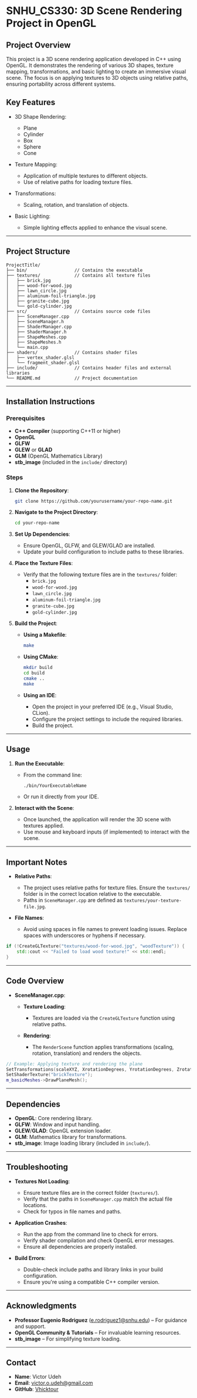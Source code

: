 # SNHU_CS330: 3D Scene Rendering Project in OpenGL

## Project Overview

This project is a 3D scene rendering application developed in C++ using OpenGL. It demonstrates the rendering of various 3D shapes, texture mapping, transformations, and basic lighting to create an immersive visual scene. The focus is on applying textures to 3D objects using relative paths, ensuring portability across different systems.

## Key Features

- 3D Shape Rendering:
    - Plane
    - Cylinder
    - Box
    - Sphere
    - Cone

- Texture Mapping:
    - Application of multiple textures to different objects.
    - Use of relative paths for loading texture files.

- Transformations:
    - Scaling, rotation, and translation of objects.

- Basic Lighting:
    - Simple lighting effects applied to enhance the visual scene.

---

## Project Structure

```plaintext
ProjectTitle/
├── bin/                  // Contains the executable
├── textures/             // Contains all texture files
│   ├── brick.jpg
│   ├── wood-for-wood.jpg
│   ├── lawn_circle.jpg
│   ├── aluminum-foil-triangle.jpg
│   ├── granite-cube.jpg
│   └── gold-cylinder.jpg
├── src/                  // Contains source code files
│   ├── SceneManager.cpp
│   ├── SceneManager.h
│   ├── ShaderManager.cpp
│   ├── ShaderManager.h
│   ├── ShapeMeshes.cpp
│   ├── ShapeMeshes.h
│   └── main.cpp
├── shaders/              // Contains shader files
│   ├── vertex_shader.glsl
│   └── fragment_shader.glsl
├── include/              // Contains header files and external libraries
└── README.md             // Project documentation
```

---

## Installation Instructions

### Prerequisites

- **C++ Compiler** (supporting C++11 or higher)
- **OpenGL**
- **GLFW**
- **GLEW** or **GLAD**
- **GLM** (OpenGL Mathematics Library)
- **stb_image** (included in the `include/` directory)

### Steps

1. **Clone the Repository**:
    ```bash
    git clone https://github.com/yourusername/your-repo-name.git
    ```

2. **Navigate to the Project Directory**:
    ```bash
    cd your-repo-name
    ```

3. **Set Up Dependencies**:
    - Ensure OpenGL, GLFW, and GLEW/GLAD are installed.
    - Update your build configuration to include paths to these libraries.

4. **Place the Texture Files**:
    - Verify that the following texture files are in the `textures/` folder:
        - `brick.jpg`
        - `wood-for-wood.jpg`
        - `lawn_circle.jpg`
        - `aluminum-foil-triangle.jpg`
        - `granite-cube.jpg`
        - `gold-cylinder.jpg`

5. **Build the Project**:
    - **Using a Makefile**:
        ```bash
        make
        ```
    - **Using CMake**:
        ```bash
        mkdir build
        cd build
        cmake ..
        make
        ```

    - **Using an IDE**:
        - Open the project in your preferred IDE (e.g., Visual Studio, CLion).
        - Configure the project settings to include the required libraries.
        - Build the project.

---

## Usage

1. **Run the Executable**:
    - From the command line:
        ```bash
        ./bin/YourExecutableName
        ```
    - Or run it directly from your IDE.

2. **Interact with the Scene**:
    - Once launched, the application will render the 3D scene with textures applied.
    - Use mouse and keyboard inputs (if implemented) to interact with the scene.

---

## Important Notes

- **Relative Paths**: 
    - The project uses relative paths for texture files. Ensure the `textures/` folder is in the correct location relative to the executable.
    - Paths in `SceneManager.cpp` are defined as `textures/your-texture-file.jpg`.

- **File Names**:
    - Avoid using spaces in file names to prevent loading issues. Replace spaces with underscores or hyphens if necessary.

```cpp
if (!CreateGLTexture("textures/wood-for-wood.jpg", "woodTexture")) {
    std::cout << "Failed to load wood texture!" << std::endl;
}
```

---

## Code Overview

- **SceneManager.cpp**:
    - **Texture Loading**:
        - Textures are loaded via the `CreateGLTexture` function using relative paths.
        
    - **Rendering**:
        - The `RenderScene` function applies transformations (scaling, rotation, translation) and renders the objects.

```cpp
// Example: Applying texture and rendering the plane
SetTransformations(scaleXYZ, XrotationDegrees, YrotationDegrees, ZrotationDegrees, positionXYZ);
SetShaderTexture("brickTexture");
m_basicMeshes->DrawPlaneMesh();
```

---

## Dependencies

- **OpenGL**: Core rendering library.
- **GLFW**: Window and input handling.
- **GLEW**/**GLAD**: OpenGL extension loader.
- **GLM**: Mathematics library for transformations.
- **stb_image**: Image loading library (included in `include/`).

---

## Troubleshooting

- **Textures Not Loading**:
    - Ensure texture files are in the correct folder (`textures/`).
    - Verify that the paths in `SceneManager.cpp` match the actual file locations.
    - Check for typos in file names and paths.

- **Application Crashes**:
    - Run the app from the command line to check for errors.
    - Verify shader compilation and check OpenGL error messages.
    - Ensure all dependencies are properly installed.

- **Build Errors**:
    - Double-check include paths and library links in your build configuration.
    - Ensure you're using a compatible C++ compiler version.

---

## Acknowledgments

- **Professor Eugenio Rodriguez** (e.rodriguez1@snhu.edu) – For guidance and support.
- **OpenGL Community & Tutorials** – For invaluable learning resources.
- **stb_image** – For simplifying texture loading.

---

## Contact

- **Name**: Victor Udeh
- **Email**: victor.o.udeh@gmail.com
- **GitHub**: [Vhicktour](https://github.com/Vhicktour)
